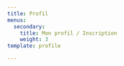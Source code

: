 ```yaml
---
title: Profil
menus:
  secondary:
    title: Mon profil / Inscription
    weight: 3
template: profile

---
```

